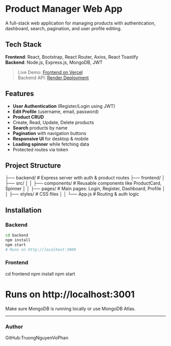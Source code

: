 #  Product Manager Web App

A full-stack web application for managing products with authentication, dashboard, search, pagination, and user profile editing.

##  Tech Stack

**Frontend**: React, Bootstrap, React Router, Axios, React Toastify  
**Backend**: Node.js, Express.js, MongoDB, JWT

>  Live Demo: [Frontend on Vercel](hhttps://product-manager-app-wine.vercel.app/)  
>  Backend API: [Render Deployment](https://product-api-7ric.onrender.com)

##  Features

-  **User Authentication** (Register/Login using JWT)
-  **Edit Profile** (username, email, password)
-  **Product CRUD**
  - Create, Read, Update, Delete products
-  **Search** products by name
-  **Pagination** with navigation buttons
-  **Responsive UI** for desktop & mobile
-  **Loading spinner** while fetching data
-  Protected routes via token

##  Project Structure
├── backend/ # Express server with auth & product routes
├── frontend/
│ ├── src/
│ │ ├── components/ # Reusable components like ProductCard, Spinner
│ │ ├── pages/ # Main pages: Login, Register, Dashboard, Profile
│ │ ├── styles/ # CSS files
│ │ └── App.js # Routing & auth logic


##  Installation

### Backend

```bash
cd backend
npm install
npm start
# Runs on http://localhost:3000

```
### Frontend
cd frontend
npm install
npm start
# Runs on http://localhost:3001
Make sure MongoDB is running locally or use MongoDB Atlas.



---

### Author
GitHub:TruongNguyenVoPhan